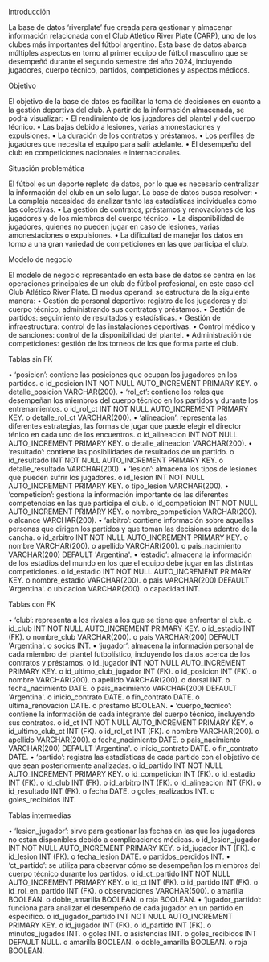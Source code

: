 Introducción

La base de datos ‘riverplate’ fue creada para gestionar y almacenar información relacionada con el Club Atlético River Plate (CARP), uno de los clubes más importantes del fútbol argentino. Esta base de datos abarca múltiples aspectos en torno al primer equipo de fútbol masculino que se desempeñó durante el segundo semestre del año 2024, incluyendo jugadores, cuerpo técnico, partidos, competiciones y aspectos médicos.

Objetivo

El objetivo de la base de datos es facilitar la toma de decisiones en cuanto a la gestión deportiva del club. A partir de la información almacenada, se podrá visualizar:
•	El rendimiento de los jugadores del plantel y del cuerpo técnico.
•	Las bajas debido a lesiones, varias amonestaciones y expulsiones.
•	La duración de los contratos y préstamos.
•	Los perfiles de jugadores que necesita el equipo para salir adelante.
•	El desempeño del club en competiciones nacionales e internacionales.

Situación problemática

El fútbol es un deporte repleto de datos, por lo que es necesario centralizar la información del club en un solo lugar. La base de datos busca resolver:
•	La compleja necesidad de analizar tanto las estadísticas individuales como las colectivas.
•	La gestión de contratos, préstamos y renovaciones de los jugadores y de los miembros del cuerpo técnico.
•	La disponibilidad de jugadores, quienes no pueden jugar en caso de lesiones, varias amonestaciones o expulsiones.
•	La dificultad de manejar los datos en torno a una gran variedad de competiciones en las que participa el club.

Modelo de negocio

El modelo de negocio representado en esta base de datos se centra en las operaciones principales de un club de fútbol profesional, en este caso del Club Atlético River Plate. El modus operandi se estructura de la siguiente manera:
•	Gestión de personal deportivo: registro de los jugadores y del cuerpo técnico, administrando sus contratos y préstamos.
•	Gestión de partidos: seguimiento de resultados y estadísticas.
•	Gestión de infraestructura: control de las instalaciones deportivas.
•	Control médico y de sanciones: control de la disponibilidad del plantel.
•	Administración de competiciones: gestión de los torneos de los que forma parte el club.

Tablas sin FK

•	‘posicion’: contiene las posiciones que ocupan los jugadores en los partidos.
o	id_posicion INT NOT NULL AUTO_INCREMENT PRIMARY KEY.
o	detalle_posicion VARCHAR(200).
•	‘rol_ct’: contiene los roles que desempeñan los miembros del cuerpo técnico en los partidos y durante los entrenamientos.
o	id_rol_ct INT NOT NULL AUTO_INCREMENT PRIMARY KEY.
o	detalle_rol_ct VARCHAR(200).
•	‘alineacion’: representa las diferentes estrategias, las formas de jugar que puede elegir el director ténico en cada uno de los encuentros.
o	id_alineacion INT NOT NULL AUTO_INCREMENT PRIMARY KEY.
o	detalle_alineacion VARCHAR(200).
•	‘resultado’: contiene las posibilidades de resultados de un partido.
o	id_resultado INT NOT NULL AUTO_INCREMENT PRIMARY KEY.
o	detalle_resultado VARCHAR(200).
•	‘lesion’: almacena los tipos de lesiones que pueden sufrir los jugadores.
o	id_lesion INT NOT NULL AUTO_INCREMENT PRIMARY KEY.
o	tipo_lesion VARCHAR(200).
•	‘competicion’: gestiona la información importante de las diferentes competencias en las que participa el club.
o	id_competicion INT NOT NULL AUTO_INCREMENT PRIMARY KEY.
o	nombre_competicion VARCHAR(200).
o	alcance VARCHAR(200).
•	‘arbitro’: contiene información sobre aquellas personas que dirigen los partidos y que toman las decisiones adentro de la cancha.
o	id_arbitro INT NOT NULL AUTO_INCREMENT PRIMARY KEY.
o	nombre VARCHAR(200).
o	apellido VARCHAR(200).
o	pais_nacimiento VARCHAR(200) DEFAULT 'Argentina'.
•	‘estadio’: almacena la información de los estadios del mundo en los que el equipo debe jugar en las distintas competiciones.
o	id_estadio INT NOT NULL AUTO_INCREMENT PRIMARY KEY.
o	nombre_estadio VARCHAR(200).
o	pais VARCHAR(200) DEFAULT 'Argentina'.
o	ubicacion VARCHAR(200).
o	capacidad INT.

Tablas con FK

•	‘club’: representa a los rivales a los que se tiene que enfrentar el club.
o	id_club INT NOT NULL AUTO_INCREMENT PRIMARY KEY.
o	id_estadio INT (FK).
o	nombre_club VARCHAR(200).
o	pais VARCHAR(200) DEFAULT 'Argentina'.
o	socios INT.
•	‘jugador’: almacena la información personal de cada miembro del plantel futbolístico, incluyendo los datos acerca de los contratos y préstamos.
o	id_jugador INT NOT NULL AUTO_INCREMENT PRIMARY KEY.
o	id_ultimo_club_jugador INT (FK).
o	id_posicion INT (FK).
o	nombre VARCHAR(200).
o	apellido VARCHAR(200).
o	dorsal INT.
o	fecha_nacimiento DATE.
o	pais_nacimiento VARCHAR(200) DEFAULT 'Argentina'.
o	inicio_contrato DATE.
o	fin_contrato DATE.
o	ultima_renovacion DATE.
o	prestamo BOOLEAN.
•	‘cuerpo_tecnico’: contiene la información de cada integrante del cuerpo técnico, incluyendo sus contratos.
o	id_ct INT NOT NULL AUTO_INCREMENT PRIMARY KEY.
o	id_ultimo_club_ct INT (FK).
o	id_rol_ct INT (FK).
o	nombre VARCHAR(200).
o	apellido VARCHAR(200).
o	fecha_nacimiento DATE.
o	pais_nacimiento VARCHAR(200) DEFAULT 'Argentina'.
o	inicio_contrato DATE.
o	fin_contrato DATE.
•	‘partido’: registra las estadísticas de cada partido con el objetivo de que sean posteriormente analizadas.
o	id_partido INT NOT NULL AUTO_INCREMENT PRIMARY KEY.
o	id_competicion INT (FK).
o	id_estadio INT (FK).
o	id_club INT (FK).
o	id_arbitro INT (FK).
o	id_alineacion INT (FK).
o	id_resultado INT (FK).
o	fecha DATE.
o	goles_realizados INT.
o	goles_recibidos INT.

Tablas intermedias

•	‘lesion_jugador’: sirve para gestionar las fechas en las que los jugadores no están disponibles debido a complicaciones médicas.
o	id_lesion_jugador INT NOT NULL AUTO_INCREMENT PRIMARY KEY.
o	id_jugador INT (FK).
o	id_lesion INT (FK).
o	fecha_lesion DATE.
o	partidos_perdidos INT.
•	‘ct_partido’: se utiliza para observar cómo se desempeñan los miembros del cuerpo técnico durante los partidos.
o	id_ct_partido INT NOT NULL AUTO_INCREMENT PRIMARY KEY.
o	id_ct INT (FK).
o	id_partido INT (FK).
o	id_rol_en_partido INT (FK).
o	observaciones VARCHAR(500).
o	amarilla BOOLEAN.
o	doble_amarilla BOOLEAN.
o	roja BOOLEAN.
•	‘jugador_partido’: funciona para analizar el desempeño de cada jugador en un partido en específico.
o	id_jugador_partido INT NOT NULL AUTO_INCREMENT PRIMARY KEY.
o	id_jugador INT (FK).
o	id_partido INT (FK).
o	minutos_jugados INT.
o	goles INT.
o	asistencias INT.
o	goles_recibidos INT DEFAULT NULL.
o	amarilla BOOLEAN.
o	doble_amarilla BOOLEAN.
o	roja BOOLEAN.





